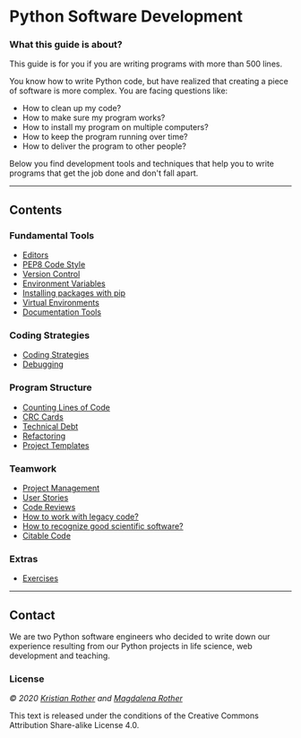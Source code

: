 
# Python Software Development

### What this guide is about?

This guide is for you if you are writing programs with more than 500 lines.

You know how to write Python code, but have realized that creating a piece of software is more complex. You are facing questions like:

* How to clean up my code?
* How to make sure my program works?
* How to install my program on multiple computers?
* How to keep the program running over time?
* How to deliver the program to other people?

Below you find development tools and techniques that help you to write programs that get the job done and don't fall apart.

----

## Contents

### Fundamental Tools

* [Editors](editors.md)
* [PEP8 Code Style](coding_style.md)
* [Version Control](version_control.md)
* [Environment Variables](environment_variables.md)
* [Installing packages with pip](pip.md)
* [Virtual Environments](virtualenv.md)
* [Documentation Tools](documenting.md)

### Coding Strategies

* [Coding Strategies](writing_code.md)
* [Debugging](debugging.md)

### Program Structure

* [Counting Lines of Code](loc.md)
* [CRC Cards](structuring_programs.md)
* [Technical Debt](tech_debt.md)
* [Refactoring](refactoring.md)
* [Project Templates](project_templates.md)

### Teamwork

* [Project Management](project_management.md)
* [User Stories](user_stories.md)
* [Code Reviews](code_reviews.md)
* [How to work with legacy code?](legacy_code.md)
* [How to recognize good scientific software?](good_software.md)
* [Citable Code](citable_code.md)

### Extras

* [Exercises](exercises.md)

----

## Contact

We are two Python software engineers who decided to write down our experience resulting from our Python projects in life science, web development and teaching.

### License

*© 2020 [Kristian Rother](http://github.com/krother) and [Magdalena Rother](http://github.com/lenarother)*

This text is released under the conditions of the Creative Commons Attribution Share-alike License 4.0.
